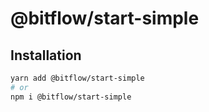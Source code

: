 # @bitflow/start-simple

## Installation

```sh
yarn add @bitflow/start-simple
# or
npm i @bitflow/start-simple
```
